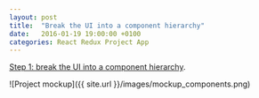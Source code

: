 ```yaml
---
layout: post
title:  "Break the UI into a component hierarchy"
date:   2016-01-19 19:00:00 +0100
categories: React Redux Project App
---
```

<a href="https://facebook.github.io/react/docs/thinking-in-react.html#step-1-break-the-ui-into-a-component-hierarchy">Step 1: break the UI into a component hierarchy</a>.

![Project mockup]({{ site.url }}/images/mockup_components.png)